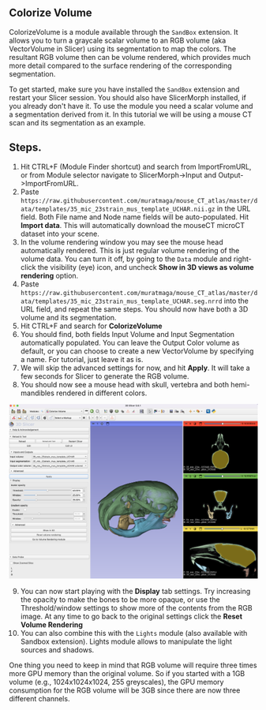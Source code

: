 ## Colorize Volume
ColorizeVolume is a module available through the `SandBox` extension. It allows you to turn a graycale scalar volume to an RGB volume (aka VectorVolume in Slicer) using its segmentation to map the colors. The resultant RGB volume then can be volume rendered, which provides much more detail compared to the surface rendering of the corresponding segmentation. 

To get started, make sure you have installed the `SandBox` extension and restart your Slicer session. You should also have SlicerMorph installed, if you already don't have it. To use the module you need a scalar volume and a segmentation derived from it. In this tutorial we will be using a mouse CT scan and its segmentation as an example.

## Steps.
1. Hit CTRL+F (Module Finder shortcut) and search from ImportFromURL, or from Module selector navigate to SlicerMorph->Input and Output->ImportFromURL.
2. Paste `https://raw.githubusercontent.com/muratmaga/mouse_CT_atlas/master/data/templates/35_mic_23strain_mus_template_UCHAR.nii.gz` in the URL field. Both File name and Node name fields will be auto-populated. Hit **Import data**. This will automatically download the mouseCT microCT dataset into your scene.
3. In the volume rendering window you may see the mouse head automatically rendered. This is just regular volume rendering of the volume data. You can turn it off, by going to the `Data` module and right-click the visibility (eye) icon, and uncheck **Show in 3D views as volume rendering** option. 
4. Paste `https://raw.githubusercontent.com/muratmaga/mouse_CT_atlas/master/data/templates/35_mic_23strain_mus_template_UCHAR.seg.nrrd` into the URL field, and repeat the same steps. You should now have both a 3D volume and its segmentation. 
5. Hit CTRL+F and search for **ColorizeVolume**
6. You should find, both fields Input Volume and Input Segmentation automatically populated. You can leave the Output Color volume as default, or you can choose to create a new VectorVolume by specifying a name. For tutorial, just leave it as is.
7. We will skip the advanced settings for now, and hit **Apply**. It will take a few seconds for Slicer to generate the RGB volume. 
8. You should now see a mouse head with skull, vertebra and both hemi-mandibles rendered in different colors.

<img src="./initial.png"> 

9. You can now start playing with the **Display** tab settings. Try increasing the opacity to make the bones to be more opaque, or use the Threshold/window settings to show more of the contents from the RGB image. At any time to go back to the original settings click the **Reset Volume Rendering** 
10. You can also combine this with the `Lights` module (also available with Sandbox extension). Lights module allows to manipulate the light sources and shadows.

One thing you need to keep in mind that RGB volume will require three times more GPU memory than the original volume. So if you started with a 1GB volume (e.g., 1024x1024x1024, 255 greyscales), the GPU memory consumption for the RGB volume will be 3GB since there are now three different channels. 
